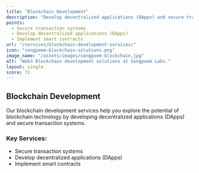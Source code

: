 ```yaml
---
title: "Blockchain Development"
description: "Develop decentralized applications (DApps) and secure transaction systems using blockchain technology."
points:
  - Secure transaction systems
  - Develop decentralized applications (DApps)
  - Implement smart contracts
url: "/services/blockchain-development-services/"
icon: "songpoem-blockchain-solutions.png"
image_name: "/assets/images/songpoem-blockchain.jpg"
alt: "Web3 Blockchain development solutions at Songpoem Labs."
layout: single
score: 71
---
```

## Blockchain Development

Our blockchain development services help you explore the potential of blockchain technology by developing decentralized applications (DApps) and secure transaction systems.

### Key Services:
- Secure transaction systems
- Develop decentralized applications (DApps)
- Implement smart contracts
